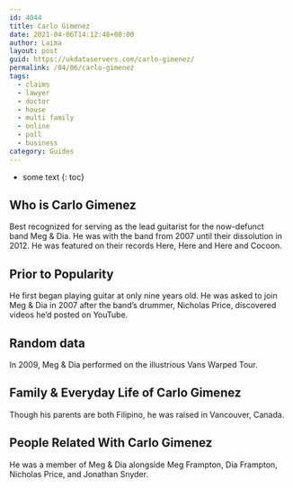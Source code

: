 ```yaml
---
id: 4044
title: Carlo Gimenez
date: 2021-04-06T14:12:48+00:00
author: Laima
layout: post
guid: https://ukdataservers.com/carlo-gimenez/
permalink: /04/06/carlo-gimenez
tags:
  - claims
  - lawyer
  - doctor
  - house
  - multi family
  - online
  - poll
  - business
category: Guides
---
```


* some text
{: toc}


## Who is Carlo Gimenez
                  
                  
                  
Best recognized for serving as the lead guitarist for the now-defunct band Meg & Dia. He was with the band from 2007 until their dissolution in 2012. He was featured on their records Here, Here and Here and Cocoon. 
                  
              
            
              
            
                
                
                
## Prior to Popularity
                  
                  
                  
He first began playing guitar at only nine years old. He was asked to join Meg & Dia in 2007 after the band&#8217;s drummer, Nicholas Price, discovered videos he&#8217;d posted on YouTube. 
                  
              
            
              
            
                
                
                
## Random data
                  
                  
                  
In 2009, Meg & Dia performed on the illustrious Vans Warped Tour. 
                  
              
            
              
            
                
                
                
## Family & Everyday Life of Carlo Gimenez
                  
                  
                  
Though his parents are both Filipino, he was raised in Vancouver, Canada. 
                  
              
            
              
            
                
                
                
## People Related With Carlo Gimenez
                  
                  
                  
He was a member of Meg & Dia alongside Meg Frampton, Dia Frampton, Nicholas Price, and Jonathan Snyder. 
                  
              
            
              
            
                
              
            
              
              
            
            
              
            
          
          
          